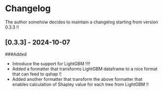 # Changelog

The author somehow decides to maintain a changelog starting from version 0.3.3 !!


## [0.3.3] - 2024-10-07
###Added 
- Introduce the support for LightGBM !!!! 
- Added a formatter that transforms LightGBM dataframe to a nice format that can feed to qshap !!
- Added another formatter that transform the above formatter that enables calculation of Shapley value for each tree from LightGBM !!
